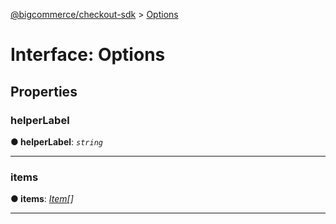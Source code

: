 [@bigcommerce/checkout-sdk](../README.md) > [Options](../interfaces/options.md)



# Interface: Options


## Properties
<a id="helperlabel"></a>

###  helperLabel

**●  helperLabel**:  *`string`* 






___

<a id="items"></a>

###  items

**●  items**:  *[Item](item.md)[]* 






___


